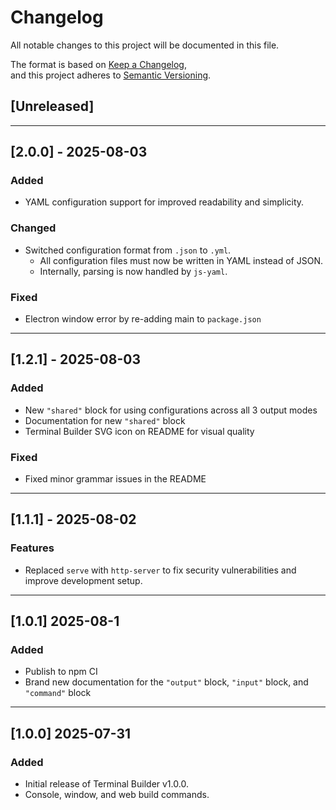 # Changelog

All notable changes to this project will be documented in this file.

The format is based on [Keep a Changelog](https://keepachangelog.com/en/1.0.0/),  
and this project adheres to [Semantic Versioning](https://semver.org/spec/v2.0.0.html).

## [Unreleased]

---

## [2.0.0] - 2025-08-03

### Added

- YAML configuration support for improved readability and simplicity.

### Changed

- Switched configuration format from `.json` to `.yml`.
  - All configuration files must now be written in YAML instead of JSON.
  - Internally, parsing is now handled by `js-yaml`.


### Fixed

- Electron window error by re-adding main to `package.json`

---

## [1.2.1] - 2025-08-03

### Added

- New `"shared"` block for using configurations across all 3 output modes
- Documentation for new `"shared"` block
- Terminal Builder SVG icon on README for visual quality

### Fixed

- Fixed minor grammar issues in the README
---

## [1.1.1] - 2025-08-02

### Features
- Replaced `serve` with `http-server` to fix security vulnerabilities and improve development setup.

---

## [1.0.1] 2025-08-1

### Added

- Publish to npm CI
- Brand new documentation for the `"output"` block, `"input"` block, and `"command"` block

---

## [1.0.0] 2025-07-31

### Added 

- Initial release of Terminal Builder v1.0.0.
- Console, window, and web build commands.
